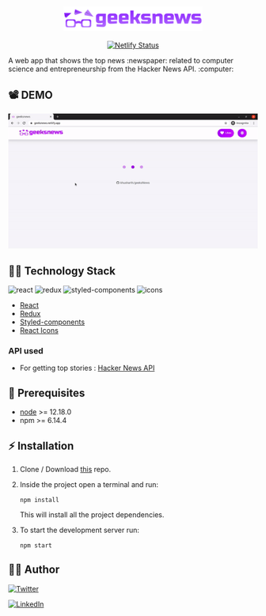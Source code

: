 <p align="center">
    <img src="./src/assets/logo.png" alt="geeksnews" width="280px">
    <br>
    <br>
     <a href="https://app.netlify.com/sites/geeksnews/deploys"><img src="https://api.netlify.com/api/v1/badges/9c7291c3-b86a-409e-996b-eed30f310f10/deploy-status" alt="Netlify Status"></a>

</p>
A web app that shows the top news :newspaper: related to computer science and entrepreneurship from the Hacker News API. :computer:
 

## :film_projector: DEMO
<p align="center">
<img src="./src/assets/geeksnews.gif" alt="geeksnews">
</p>


## :man_technologist: Technology Stack
![react](https://img.shields.io/badge/frontend-react-61dafb?style=flat&logo=React)
![redux](https://img.shields.io/badge/state--management-redux-blueviolet?style=flat&logo=Redux)
![styled-components](https://img.shields.io/badge/styling-styled--components-%23DB7093?style=flat&logo=styled-components)
![icons](https://img.shields.io/badge/icons-react--icons-red?style=flat&logo=React)


* [React](https://reactjs.org/)
* [Redux](https://redux.js.org/)
* [Styled-components](https://styled-components.com/)
* [React Icons](https://react-icons.github.io/react-icons/)

### API used
* For getting top stories : [Hacker News API](https://github.com/HackerNews/API)

## :hatching_chick: Prerequisites
* [node](https://nodejs.org/en/) >= 12.18.0
* npm >= 6.14.4

## :zap: Installation

1. Clone / Download [this](https://github.com/khusharth/geeksNews) repo.
2. Inside the project open a terminal and run:
    ```
    npm install
    ```
    This will install all the project dependencies.

3. To start the development server run:
    ```
    npm start
    ```

## :man_in_tuxedo: Author
[![Twitter](https://img.shields.io/badge/follow-%40khusharth19-1DA1F2?style=flat&logo=Twitter)](https://twitter.com/khusharth19) 

[![LinkedIn](https://img.shields.io/badge/connect-%40khusharthpatani-%230077B5?style=flat&logo=LinkedIn)](https://www.linkedin.com/in/khusharth/)




